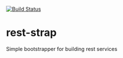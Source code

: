 [![Build Status](https://travis-ci.org/allenarthurgay/reststrap.png?branch=master)](https://travis-ci.org/allenarthurgay/reststrap)


rest-strap
======

Simple bootstrapper for building rest services
